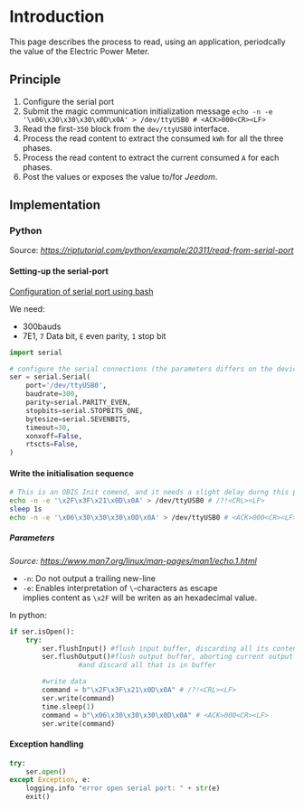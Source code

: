 # Introduction

This page describes the process to read, using an application, periodcally the value of the Electric Power Meter.

## Principle

1. Configure the serial port
2. Submit the magic communication initialization message
   ```echo -n -e '\x06\x30\x30\x30\x0D\x0A' > /dev/ttyUSB0 # <ACK>000<CR><LF>```
2. Read the first-`350` block from the `dev/ttyUSB0` interface.
3. Process the read content to extract the consumed `kWh` for all the three phases.
4. Process the read content to extract the current consumed `A` for each phases.
5. Post the values or exposes the value to/for _Jeedom_.

## Implementation

### Python

Source: _<https://riptutorial.com/python/example/20311/read-from-serial-port>_

#### Setting-up the serial-port

[Configuration of serial port using bash](serial-port-config.md)

We need:
- 300bauds
- 7E1, `7` Data bit, `E` even parity, `1` stop bit

```python
import serial

# configure the serial connections (the parameters differs on the device you are connecting to)
ser = serial.Serial(
    port='/dev/ttyUSB0',
    baudrate=300,
    parity=serial.PARITY_EVEN,
    stopbits=serial.STOPBITS_ONE,
    bytesize=serial.SEVENBITS,
    timeout=30,
    xonxoff=False,
    rtscts=False,
)
```

#### Write the initialisation sequence

```bash
# This is an OBIS Init comend, and it needs a slight delay durng this phase, i added 1s
echo -n -e '\x2F\x3F\x21\x0D\x0A' > /dev/ttyUSB0 # /?!<CRL><LF>
sleep 1s
echo -n -e '\x06\x30\x30\x30\x0D\x0A' > /dev/ttyUSB0 # <ACK>000<CR><LF>
```

##### Parameters

_Source: <https://www.man7.org/linux/man-pages/man1/echo.1.html>_

- `-n`: Do not output a trailing new-line
- `-e`: Enables interpretation of `\`-characters as escape<br/>
 implies content as `\x2F` will be writen as an hexadecimal value.

In python:

```python
if ser.isOpen():
    try:
        ser.flushInput() #flush input buffer, discarding all its contents
        ser.flushOutput()#flush output buffer, aborting current output 
                 #and discard all that is in buffer

        #write data
        command = b"\x2F\x3F\x21\x0D\x0A" # /?!<CRL><LF>
        ser.write(command)
        time.sleep(1)
        command = b"\x06\x30\x30\x30\x0D\x0A" # <ACK>000<CR><LF>
        ser.write(command)
```


#### Exception handling

```python
try: 
    ser.open()
except Exception, e:
    logging.info "error open serial port: " + str(e)
    exit()
```